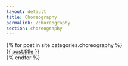 ```yaml
---
layout: default
title: Choreography
permalink: /choreography
section: choreography
---
```



<div class="blog-container">
  {% for post in site.categories.choreography %}
    <section class="{{ post.categories }}" id="{{ post.categories }}">
      <div class="section-container">
        <!-- <div class="{{ post.categories }}"> -->
        <a href="{{ post.url }}" class="post-url">
          <img src="{{- post.image | relative_url -}}" alt="" class="post-featured-images">
        </a>
      <!-- </div> -->
        <div class="blog-title">
          <a href="{{ post.url }}" class="post-title">{{ post.title }}</a>
        </div>
      </div>
    </section>
  {% endfor %}
</div>
